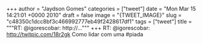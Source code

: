 
+++
author = "Jaydson Gomes"
categories = ["tweet"]
date = "Mon Mar 15 14:21:01 +0000 2010"
draft = false
image = "{TWEET_IMAGE}"
slug = "c48350c1dcc8bf3c466992777eb49f2428617df1"
tags = ["tweet"]
title = """RT: @igorescobar: http://..."""
+++
RT: @igorescobar: http://twitpic.com/18r2gk  Como lidar com uma #piada
